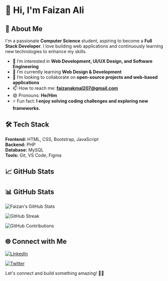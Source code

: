 # 👋 Hi, I'm Faizan Ali

## 🚀 About Me

I'm a passionate **Computer Science** student, aspiring to become a **Full Stack Developer**. I love building web applications and continuously learning new technologies to enhance my skills.

- 👀 I’m interested in **Web Development, UI/UX Design, and Software Engineering**
- 🌱 I’m currently learning **Web Design & Development**
- 💞️ I’m looking to collaborate on **open-source projects and web-based applications**
- 📫 How to reach me: **[faizanakmal207@gmail.com](mailto:faizanakmal207@gmail.com)**
- 😄 Pronouns: **He/Him**
- ⚡ Fun fact: **I enjoy solving coding challenges and exploring new frameworks.**

## 🛠️ Tech Stack

**Frontend:** HTML, CSS, Bootstrap, JavaScript\
**Backend:** PHP\
**Database:** MySQL\
**Tools:** Git, VS Code, Figma

## 📈 GitHub Stats

## 📊 GitHub Stats

![Faizan's GitHub Stats](https://github-readme-stats.vercel.app/api?username=Faizan-207&show_icons=true&theme=tokyonight&cache_seconds=30)

![GitHub Streak](https://github-readme-streak-stats.herokuapp.com/?user=Faizan-207&theme=tokyonight&hide_border=false)

![GitHub Contributions](https://github-contributor-stats.vercel.app/api?username=Faizan-207&theme=tokyonight)


## 🌐 Connect with Me

[![LinkedIn](https://img.shields.io/badge/LinkedIn-0077B5?style=for-the-badge&logo=linkedin&logoColor=white)](https://www.linkedin.com/in/faizan-ali-946a31232/)

[![Twitter](https://img.shields.io/badge/Twitter-1DA1F2?style=for-the-badge&logo=twitter&logoColor=white)](https://x.com/Faizanali_207?t=B6x4BETsUhRmyV9cSYF0lg&s=09)



Let's connect and build something amazing! 🚀✨



